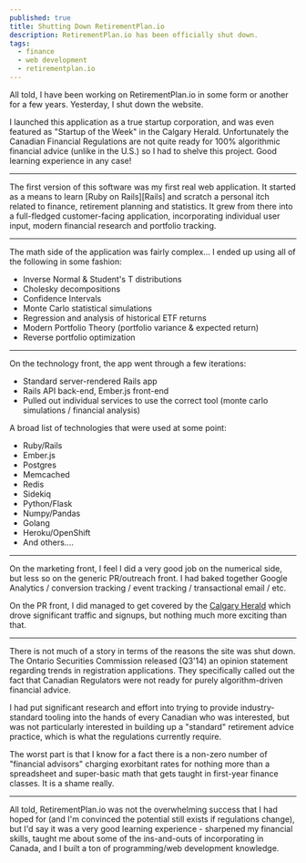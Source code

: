 ```yaml
---
published: true
title: Shutting Down RetirementPlan.io
description: RetirementPlan.io has been officially shut down.
tags:
  - finance
  - web development
  - retirementplan.io
---
```


All told, I have been working on RetirementPlan.io in some form or another for a few years. Yesterday, I shut down the website.

I launched this application as a true startup corporation, and was even featured as "Startup of the Week" in the Calgary Herald. Unfortunately the Canadian Financial Regulations are not quite ready for 100% algorithmic financial advice (unlike in the U.S.) so I had to shelve this project.  Good learning experience in any case!

---

The first version of this software was my first real web application.  It started as a means to learn [Ruby on Rails][Rails] and scratch a personal itch related to finance, retirement planning and statistics.  It grew from there into a full-fledged customer-facing application, incorporating individual user input, modern financial research and portfolio tracking.

---

The math side of the application was fairly complex... I ended up using all of the following in some fashion:

- Inverse Normal & Student's T distributions
- Cholesky decompositions
- Confidence Intervals
- Monte Carlo statistical simulations
- Regression and analysis of historical ETF returns
- Modern Portfolio Theory (portfolio variance & expected return)
- Reverse portfolio optimization

---

On the technology front, the app went through a few iterations:

- Standard server-rendered Rails app
- Rails API back-end, Ember.js front-end
- Pulled out individual services to use the correct tool (monte carlo simulations / financial analysis)

A broad list of technologies that were used at some point:

- Ruby/Rails
- Ember.js
- Postgres
- Memcached
- Redis
- Sidekiq
- Python/Flask
- Numpy/Pandas
- Golang
- Heroku/OpenShift
- And others....

---

On the marketing front, I feel I did a very good job on the numerical side, but less so on the generic PR/outreach front.  I had baked together Google Analytics / conversion tracking / event tracking / transactional email / etc.

On the PR front, I did managed to get covered by the [Calgary Herald](http://blogs.calgaryherald.com/2014/07/21/startup-of-the-week-retirementplan-io/) which drove significant traffic and signups, but nothing much more exciting than that.

---

There is not much of a story in terms of the reasons the site was shut down. The Ontario Securities Commission released (Q3'14) an opinion statement regarding trends in registration applications. They specifically called out the fact that Canadian Regulators were not ready for purely algorithm-driven financial advice.

I had put significant research and effort into trying to provide industry-standard tooling into the hands of every Canadian who was interested, but was not particularly interested in building up a "standard" retirement advice practice, which is what the regulations currently require.

The worst part is that I know for a fact there is a non-zero number of "financial advisors" charging exorbitant rates for nothing more than a spreadsheet and super-basic math that gets taught in first-year finance classes. It is a shame really.

---

All told, RetirementPlan.io was not the overwhelming success that I had hoped for (and I'm convinced the potential still exists if regulations change), but I'd say it was a very good learning experience - sharpened my financial skills, taught me about some of the ins-and-outs of incorporating in Canada, and I built a ton of programming/web development knowledge.

